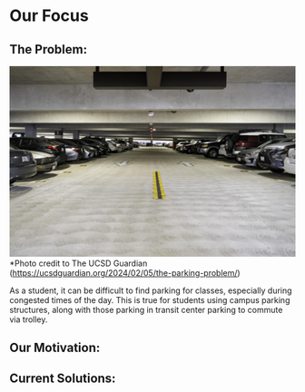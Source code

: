 # Our Focus

## The Problem:

![Image of full parking structure](source/parking_structure.jpg)
*Photo credit to The UCSD Guardian (https://ucsdguardian.org/2024/02/05/the-parking-problem/)


As a student, it can be difficult to find parking for classes, especially during congested times of the day. This is true for students using campus parking structures, along with those parking in transit center parking to commute via trolley.


## Our Motivation:


## Current Solutions:
